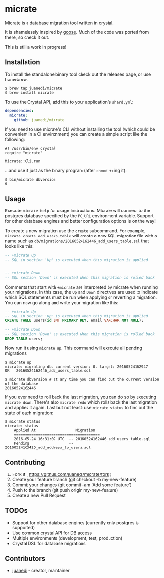 # micrate

Micrate is a database migration tool written in crystal.

It is shamelessly inspired by [goose](https://bitbucket.org/liamstask/goose/). Much of the code was ported from there, so check it out.

This is still a work in progress!

## Installation

To install the standalone binary tool check out the releases page, or use homebrew:

```
$ brew tap juanedi/micrate
$ brew install micrate
```

To use the Crystal API, add this to your application's `shard.yml`:

```yaml
dependencies:
  micrate:
    github: juanedi/micrate
```

If you need to use micrate's CLI without installing the tool (which could be convenient in a CI environment) you can create a simple script like the following:

```crystal
#! /usr/bin/env crystal
require "micrate"

Micrate::Cli.run
```

...and use it just as the binary program (after `chmod +x`ing it):
```
$ bin/micrate dbversion
0
```

## Usage

Execute `micrate help` for usage instructions. Micrate will connect to the postgres database specified by the `PG_URL` environment variable. Support for other database engines and better configuration options is on the way!

To create a new migration use the `create` subcommand. For example, `micrate create add_users_table` will create a new SQL migration file with a name such as `db/migrations/20160524162446_add_users_table.sql` that looks like this:

```sql
-- +micrate Up
-- SQL in section 'Up' is executed when this migration is applied


-- +micrate Down
-- SQL section 'Down' is executed when this migration is rolled back
```

Comments that start with `+micrate` are interpreted by micrate when running your migrations. In this case, the `Up` and `Down` directives are used to indicate which SQL statements must be run when applying or reverting a migration. You can now go along and write your migration like this:

```sql
-- +micrate Up
-- SQL in section 'Up' is executed when this migration is applied
CREATE TABLE users(id INT PRIMARY KEY, email VARCHAR NOT NULL);

-- +micrate Down
-- SQL section 'Down' is executed when this migration is rolled back
DROP TABLE users;
```

Now run it using `micrate up`. This command will execute all pending migrations:

```
$ micrate up
micrate: migrating db, current version: 0, target: 20160524162947
OK   20160524162446_add_users_table.sql

$ micrate dbversion # at any time you can find out the current version of the database
20160524162446
```

If you ever need to roll back the last migration, you can do so by executing `micrate down`. There's also `micrate redo` which rolls back the last migration and applies it again. Last but not least: use `micrate status` to find out the state of each migration:

```
$ micrate status
micrate: status
    Applied At                  Migration
    =======================================
    2016-05-24 16:31:07 UTC  -- 20160524162446_add_users_table.sql
    Pending                  -- 20160524163425_add_address_to_users.sql
```

## Contributing

1. Fork it ( https://github.com/juanedi/micrate/fork )
2. Create your feature branch (git checkout -b my-new-feature)
3. Commit your changes (git commit -am 'Add some feature')
4. Push to the branch (git push origin my-new-feature)
5. Create a new Pull Request

## TODOs

   * Support for other database engines (currently only postgres is supported)
   * Use common crystal API for DB access
   * Multiple environments (development, test, production)
   * Crystal DSL for database migrations

## Contributors

- [juanedi](https://github.com/juanedi)  - creator, maintainer
